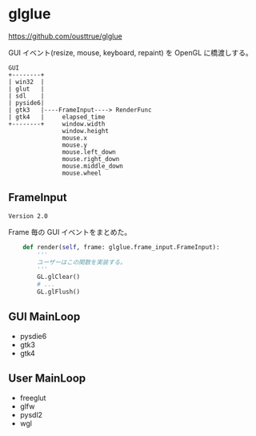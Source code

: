 # glglue

https://github.com/ousttrue/glglue

GUI イベント(resize, mouse, keyboard, repaint) を OpenGL に橋渡しする。

```
GUI
+--------+
| win32  |
| glut   |
| sdl    |
| pyside6|
| gtk3   |----FrameInput----> RenderFunc
| gtk4   |     elapsed_time
+--------+     window.width
               window.height
               mouse.x
               mouse.y
               mouse.left_down
               mouse.right_down
               mouse.middle_down
               mouse.wheel
```

## FrameInput

`Version 2.0`

Frame 毎の GUI イベントをまとめた。

```python
    def render(self, frame: glglue.frame_input.FrameInput):
        '''
        ユーザーはこの関数を実装する。
        '''
        GL.glClear()
        # ...
        GL.glFlush()
```

## GUI MainLoop

- pysdie6
- gtk3
- gtk4

## User MainLoop

- freeglut
- glfw
- pysdl2
- wgl
